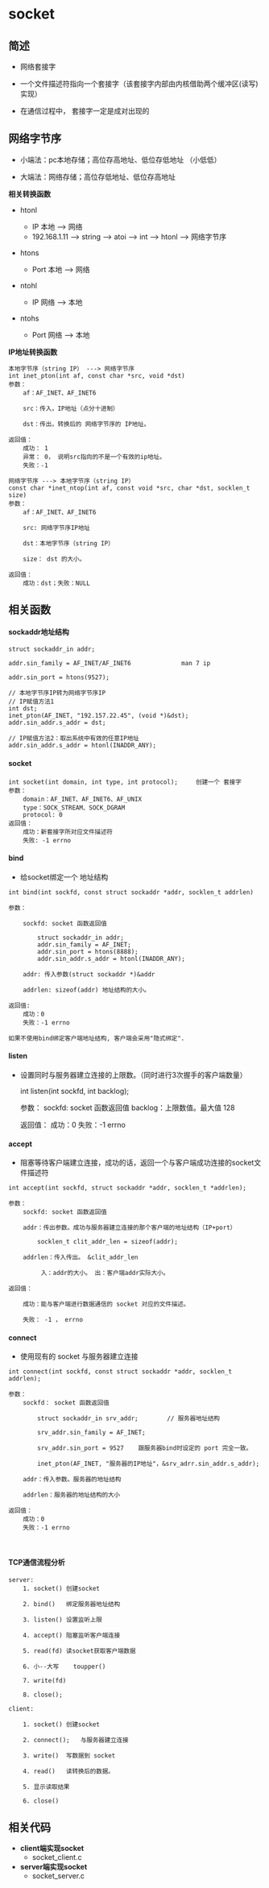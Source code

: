 # **socket**

## **简述**

- 网络套接字
- 一个文件描述符指向一个套接字（该套接字内部由内核借助两个缓冲区(读写)实现）

- 在通信过程中， 套接字一定是成对出现的



## **网络字节序**

- 小端法：pc本地存储；高位存高地址、低位存低地址 （小低低）

- 大端法：网络存储；高位存低地址、低位存高地址

**相关转换函数**

- htonl
  - IP  本地 --> 网络
  - 192.168.1.11 --> string --> atoi --> int --> htonl --> 网络字节序

- htons
  - Port 本地 --> 网络

- ntohl
  - IP 网络 --> 本地

- ntohs
  - Port 网络 --> 本地

**IP地址转换函数**

	本地字节序（string IP） ---> 网络字节序
	int inet_pton(int af, const char *src, void *dst)
	参数：
		af：AF_INET、AF_INET6
	
		src：传入，IP地址（点分十进制）
	
		dst：传出，转换后的 网络字节序的 IP地址。 
	
	返回值：
	    成功： 1
	    异常： 0， 说明src指向的不是一个有效的ip地址。
	    失败：-1
	
	网络字节序 ---> 本地字节序（string IP）
	const char *inet_ntop(int af, const void *src, char *dst, socklen_t size)
	参数：
		af：AF_INET、AF_INET6
	
		src: 网络字节序IP地址
	
		dst：本地字节序（string IP）
	
		size： dst 的大小。
	
	返回值：
		成功：dst；失败：NULL

## **相关函数**

#### **sockaddr地址结构**

	struct sockaddr_in addr;
	
	addr.sin_family = AF_INET/AF_INET6				man 7 ip
	
	addr.sin_port = htons(9527);
	
	// 本地字节序IP转为网络字节序IP
	// IP赋值方法1
	int dst;
	inet_pton(AF_INET, "192.157.22.45", (void *)&dst);
	addr.sin_addr.s_addr = dst;
	
	// IP赋值方法2：取出系统中有效的任意IP地址
	addr.sin_addr.s_addr = htonl(INADDR_ANY);

#### **socket**

```
int socket(int domain, int type, int protocol);		创建一个 套接字
参数：
	domain：AF_INET、AF_INET6、AF_UNIX
	type：SOCK_STREAM、SOCK_DGRAM
	protocol: 0 
返回值：
	成功：新套接字所对应文件描述符
	失败: -1 errno
```

#### **bind**

- 给socket绑定一个 地址结构

```
int bind(int sockfd, const struct sockaddr *addr, socklen_t addrlen)

参数：

	sockfd: socket 函数返回值
	
        struct sockaddr_in addr;
        addr.sin_family = AF_INET;
        addr.sin_port = htons(8888);
        addr.sin_addr.s_addr = htonl(INADDR_ANY);

	addr: 传入参数(struct sockaddr *)&addr

	addrlen: sizeof(addr) 地址结构的大小。
	
返回值:
	成功：0
	失败：-1 errno
	
如果不使用bind绑定客户端地址结构, 客户端会采用"隐式绑定".
```

#### **listen**

- 设置同时与服务器建立连接的上限数。（同时进行3次握手的客户端数量）

	int listen(int sockfd, int backlog);
	
	参数：
		sockfd: socket 函数返回值
		backlog：上限数值。最大值 128
	
	返回值：
		成功：0
		失败：-1 errno

#### **accept**

- 阻塞等待客户端建立连接，成功的话，返回一个与客户端成功连接的socket文件描述符

```
int accept(int sockfd, struct sockaddr *addr, socklen_t *addrlen);	

参数：
	sockfd: socket 函数返回值
	
	addr：传出参数。成功与服务器建立连接的那个客户端的地址结构（IP+port）
	
		socklen_t clit_addr_len = sizeof(addr);

	addrlen：传入传出。 &clit_addr_len

		 入：addr的大小。 出：客户端addr实际大小。

返回值：

	成功：能与客户端进行数据通信的 socket 对应的文件描述。

	失败： -1 ， errno
```

#### **connect**

- 使用现有的 socket 与服务器建立连接

```
int connect(int sockfd, const struct sockaddr *addr, socklen_t addrlen);	  

参数：
	sockfd： socket 函数返回值

		struct sockaddr_in srv_addr;		// 服务器地址结构

		srv_addr.sin_family = AF_INET;

		srv_addr.sin_port = 9527 	跟服务器bind时设定的 port 完全一致。

		inet_pton(AF_INET, "服务器的IP地址"，&srv_adrr.sin_addr.s_addr);

	addr：传入参数。服务器的地址结构
	
	addrlen：服务器的地址结构的大小

返回值：
	成功：0
	失败：-1 errno
```


​	

#### TCP通信流程分析

	server:
		1. socket()	创建socket
	
		2. bind()	绑定服务器地址结构
	
		3. listen()	设置监听上限
	
		4. accept()	阻塞监听客户端连接
	
		5. read(fd)	读socket获取客户端数据
	
		6. 小--大写	toupper()
	
		7. write(fd)
	
		8. close();
	
	client:
	
		1. socket()	创建socket
	
		2. connect();	与服务器建立连接
	
		3. write()	写数据到 socket
	
		4. read()	读转换后的数据。
	
		5. 显示读取结果
	
		6. close()



## **相关代码**

- **client端实现socket**
  - socket_client.c
- **server端实现socket**
  - socket_server.c
